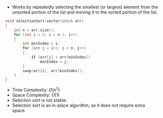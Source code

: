 - Works by repeatedly selecting the smallest (or largest) element from the unsorted portion of the list and moving it to the sorted portion of the list.
```cpp
void selectionSort(vector<int>& arr)
{
	int n = arr.size();
	for (int i = 0; i < n-1; i++)
	{
		int minIndex = i;
		for (int j = i+1; j < n; j++)
		{
			if (arr[j] < arr[minIndex])
				minIndex = j;
		}
		swap(arr[i], arr[minIndex]);
	}
}
```
- Time Complexity: $O(n^2)$
- Space Complexity: $O(1)$
- Selection sort is not stable.
- Selection sort is an in-place algorithm, as it does not require extra space.
